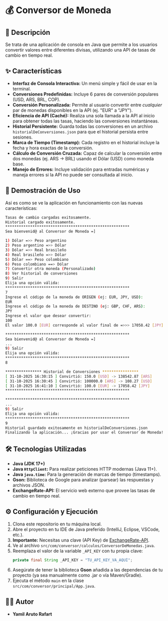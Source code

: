# 💰 Conversor de Moneda

## 📜 Descripción

Se trata de una aplicación de consola en Java que permite a los usuarios convertir valores entre diferentes divisas, utilizando una API de tasas de cambio en tiempo real.

## ✨ Características

* **Interfaz de Consola Interactiva:** Un menú simple y fácil de usar en la terminal.
* **Conversiones Predefinidas:** Incluye 6 pares de conversión populares (USD, ARS, BRL, COP).
* **Conversión Personalizada:** Permite al usuario convertir entre *cualquier* par de monedas disponibles en la API (ej. "EUR" a "JPY").
* **Eficiencia de API (Caché):** Realiza una sola llamada a la API al inicio para obtener todas las tasas, haciendo las conversiones instantáneas.
* **Historial Persistente:** Guarda todas las conversiones en un archivo `historialDeConversiones.json` para que el historial persista entre sesiones.
* **Marca de Tiempo (Timestamp):** Cada registro en el historial incluye la fecha y hora exactas de la conversión.
* **Cálculo de Conversión Cruzada:** Capaz de calcular la conversión entre dos monedas (ej. ARS -> BRL) usando el Dólar (USD) como moneda base.
* **Manejo de Errores:** Incluye validación para entradas numéricas y maneja errores si la API no puede ser consultada al inicio.

## 🚀 Demostración de Uso

Así es como se ve la aplicación en funcionamiento con las nuevas características:

```bash
Tasas de cambio cargadas exitosamente.
Historial cargado exitosamente.
*******************************************************
Sea bienvenid@ al Conversor de Moneda =]

1) Dólar =>> Peso argentino
2) Peso argentino =>> Dólar
3) Dólar =>> Real brasileño
4) Real brasileño =>> Dólar
5) Dólar ==> Peso colombiano
6) Peso colombiano ==> Dólar
7) Convertir otra moneda (Personalizado)
8) Ver historial de conversiones
9) Salir
Elija una opción válida:
*******************************************************
7
Ingrese el código de la moneda de ORIGEN (ej: EUR, JPY, USD):
EUR
Ingrese el código de la moneda de DESTINO (ej: GBP, CHF, ARS):
JPY
Ingrese el valor que desear convertir: 
100
El valor 100.0 [EUR] corresponde al valor final de =>>> 17058.42 [JPY]

*******************************************************
Sea bienvenid@ al Conversor de Moneda =]
...
9) Salir
Elija una opción válida:
*******************************************************
8

**************** Historial de Conversiones ****************
[ 31-10-2025 16:30:15 ] Convirtió: 150.0 [USD] -> 138542.87 [ARS]
[ 31-10-2025 16:30:45 ] Convirtió: 100000.0 [ARS] -> 108.27 [USD]
[ 31-10-2025 16:41:10 ] Convirtió: 100.0 [EUR] -> 17058.42 [JPY]
*******************************************************

*******************************************************
...
9) Salir
Elija una opción válida:
*******************************************************
9
Historial guardado exitosamente en historialDeConversiones.json
Finalizando la aplicación... ¡Gracias por usar el Conversor de Moneda!
```

## 🛠️ Tecnologías Utilizadas

* **Java (JDK 17+)**
* **Java `HttpClient`:** Para realizar peticiones HTTP modernas (Java 11+).
* **Java `java.time`:** Para la generación de marcas de tiempo (timestamps).
* **Gson:** Biblioteca de Google para analizar (parsear) las respuestas y archivos JSON.
* **ExchangeRate-API:** El servicio web externo que provee las tasas de cambio en tiempo real.

## ⚙️ Configuración y Ejecución

1.  Clona este repositorio en tu máquina local.
2.  Abre el proyecto en tu IDE de Java preferido (IntelliJ, Eclipse, VSCode, etc.).
3.  **Importante:** Necesitas una clave (API Key) de [ExchangeRate-API](https://www.exchangerate-api.com/).
4.  Ve al archivo `src/com/conversor/calculos/ConversorDeMonedas.java`.
5.  Reemplaza el valor de la variable `_API_KEY` con tu propia clave:
    ```java
    private final String _API_KEY = "TU_API_KEY_VA_AQUÍ";
    ```
6.  Asegúrate de tener la biblioteca **Gson** añadida a las dependencias de tu proyecto (ya sea manualmente como .jar o vía Maven/Gradle).
7.  Ejecuta el método `main` en la clase `src/com/conversor/principal/App.java`.

## 👨‍💻 Autor

* **Yamil Aruto Rafart**